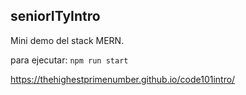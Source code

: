 ## seniorITyIntro
Mini demo del stack MERN.


para ejecutar: `npm run start`

https://thehighestprimenumber.github.io/code101intro/
